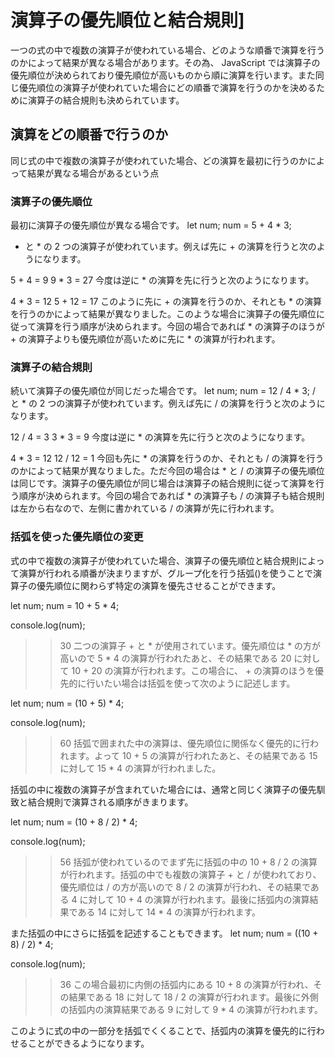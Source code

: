 # 演算子の優先順位と結合規則]
一つの式の中で複数の演算子が使われている場合、どのような順番で演算を行うのかによって結果が異なる場合があります。その為、 JavaScript では演算子の優先順位が決められており優先順位が高いものから順に演算を行います。また同じ優先順位の演算子が使われていた場合にどの順番で演算を行うのかを決めるために演算子の結合規則も決められています。

## 演算をどの順番で行うのか
同じ式の中で複数の演算子が使われていた場合、どの演算を最初に行うのかによって結果が異なる場合があるという点

### 演算子の優先順位
最初に演算子の優先順位が異なる場合です。
let num;
num = 5 + 4 * 3;
+ と * の 2 つの演算子が使われています。例えば先に + の演算を行うと次のようになります。

5 + 4 = 9
9 * 3 = 27
今度は逆に * の演算を先に行うと次のようになります。

4 * 3 = 12
5 + 12 = 17
このように先に + の演算を行うのか、それとも * の演算を行うのかによって結果が異なりました。このような場合に演算子の優先順位に従って演算を行う順序が決められます。今回の場合であれば * の演算子のほうが + の演算子よりも優先順位が高いために先に * の演算が行われます。

### 演算子の結合規則
続いて演算子の優先順位が同じだった場合です。
let num;
num = 12 / 4 * 3;
/ と * の 2 つの演算子が使われています。例えば先に / の演算を行うと次のようになります。

12 / 4 = 3
3 * 3 = 9
今度は逆に * の演算を先に行うと次のようになります。

4 * 3 = 12
12 / 12 = 1
今回も先に * の演算を行うのか、それとも / の演算を行うのかによって結果が異なりました。ただ今回の場合は * と / の演算子の優先順位は同じです。演算子の優先順位が同じ場合は演算子の結合規則に従って演算を行う順序が決められます。今回の場合であれば * の演算子も / の演算子も結合規則は左から右なので、左側に書かれている / の演算が先に行われます。

### 括弧を使った優先順位の変更
式の中で複数の演算子が使われていた場合、演算子の優先順位と結合規則によって演算が行われる順番が決まりますが、グループ化を行う括弧()を使うことで演算子の優先順位に関わらず特定の演算を優先させることができます。

let num;
num = 10 + 5 * 4;

console.log(num);
>> 30
二つの演算子 + と * が使用されています。優先順位は * の方が高いので 5 * 4 の演算が行われたあと、その結果である 20 に対して 10 + 20 の演算が行われます。この場合に、 + の演算のほうを優先的に行いたい場合は括弧を使って次のように記述します。

let num;
num = (10 + 5) * 4;

console.log(num);
>> 60
括弧で囲まれた中の演算は、優先順位に関係なく優先的に行われます。よって 10 + 5 の演算が行われたあと、その結果である 15 に対して 15 * 4 の演算が行われました。

括弧の中に複数の演算子が含まれていた場合には、通常と同じく演算子の優先馴致と結合規則で演算される順序がきまります。

let num;
num = (10 + 8 / 2) * 4;

console.log(num);
>> 56
括弧が使われているのでまず先に括弧の中の 10 + 8 / 2 の演算が行われます。括弧の中でも複数の演算子 + と / が使われており、 優先順位は / の方が高いので 8 / 2 の演算が行われ、その結果である 4 に対して 10 + 4 の演算が行われます。最後に括弧内の演算結果である 14 に対して 14 * 4 の演算が行われます。

また括弧の中にさらに括弧を記述することもできます。
let num;
num = ((10 + 8) / 2) * 4;

console.log(num);
>> 36
この場合最初に内側の括弧内にある 10 + 8 の演算が行われ、その結果である 18 に対して 18 / 2 の演算が行われます。最後に外側の括弧内の演算結果である 9 に対して 9 * 4 の演算が行われます。

このように式の中の一部分を括弧でくくることで、括弧内の演算を優先的に行わせることができるようになります。